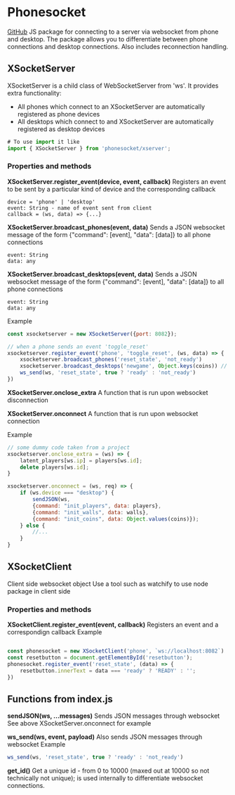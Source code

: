 # Phonesocket
[GitHub]()
JS package for connecting to a server via websocket from phone and desktop.
The package allows you to differentiate between phone connections and desktop connections.
Also includes reconnection handling.

## XSocketServer
XSocketServer is a child class of WebSocketServer from 'ws'.
It provides extra functionality:

- All phones which connect to an XSocketServer are automatically registered as phone devices
- All desktops which connect to and XSocketServer are automatically registered as desktop devices

``` js
# To use import it like
import { XSocketServer } from 'phonesocket/xserver';
```

### Properties and methods
**XSocketServer.register_event(device, event, callback)**
Registers an event to be sent by a particular kind of device and the corresponding callback
```
device = 'phone' | 'desktop'
event: String - name of event sent from client
callback = (ws, data) => {...}
```
**XSocketServer.broadcast_phones(event, data)**
Sends a JSON websocket message of the form {"command": [event], "data": [data]} to all phone connections
```
event: String
data: any
```
**XSocketServer.broadcast_desktops(event, data)**
Sends a JSON websocket message of the form {"command": [event], "data": [data]} to all phone connections
```
event: String
data: any
```
Example
``` js
const xsocketserver = new XSocketServer({port: 8082});

// when a phone sends an event 'toggle_reset'
xsocketserver.register_event('phone', 'toggle_reset', (ws, data) => {
    xsocketserver.broadcast_phones('reset_state', 'not_ready')
    xsocketserver.broadcast_desktops('newgame', Object.keys(coins)) // coins is an object
    ws_send(ws, 'reset_state', true ? 'ready' : 'not_ready')
})
```

**XSocketServer.onclose_extra**
A function that is run upon websocket disconnection

**XSocketServer.onconnect**
A function that is run upon websocket connection

Example
```js
// some dummy code taken from a project
xsocketserver.onclose_extra = (ws) => {
    latent_players[ws.ip] = players[ws.id];
    delete players[ws.id];
}

xsocketserver.onconnect = (ws, req) => {
    if (ws.device === "desktop") {
        sendJSON(ws, 
        {command: "init_players", data: players}, 
        {command: "init_walls", data: walls}, 
        {command: "init_coins", data: Object.values(coins)});
    } else {
        //...
    }
}
```

## XSocketClient
Client side websocket object
Use a tool such as watchify to use node package in client side

### Properties and methods
**XSocketClient.register_event(event, callback)**
Registers an event and a correspondign callback
Example
``` js

const phonesocket = new XSocketClient('phone', `ws://localhost:8082`)
const resetbutton = document.getElementById('resetbutton');
phonesocket.register_event('reset_state', (data) => {
    resetbutton.innerText = data === 'ready' ? 'READY' : '';
})
```

## Functions from index.js

**sendJSON(ws, ...messages)**
Sends JSON messages through websocket
See above XSocketServer.onconnect for example

**ws_send(ws, event, payload)**
Also sends JSON messages through websocket
Example
```js
ws_send(ws, 'reset_state', true ? 'ready' : 'not_ready')
```

**get_id()**
Get a unique id - from 0 to 10000 (maxed out at 10000 so not technically not unique); is  used internally to differentiate websocket connections.



